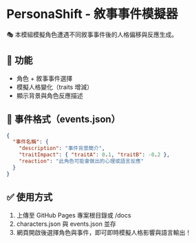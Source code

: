 
# PersonaShift - 敘事事件模擬器

🎭 本模組模擬角色遭遇不同敘事事件後的人格偏移與反應生成。

## 📌 功能

- 角色 + 敘事事件選擇
- 模擬人格變化（traits 增減）
- 顯示背景與角色反應描述

## 🔢 事件格式（events.json）

```json
{
  "事件名稱": {
    "description": "事件背景簡介",
    "traitImpact": { "traitA": 0.1, "traitB": -0.2 },
    "reaction": "此角色可能會做出的心理或語言反應"
  }
}
```

## ✅ 使用方式

1. 上傳至 GitHub Pages 專案根目錄或 /docs
2. characters.json 與 events.json 並存
3. 網頁開啟後選擇角色與事件，即可即時模擬人格影響與語言輸出！

